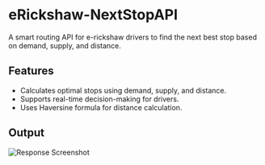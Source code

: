 # eRickshaw-NextStopAPI

A smart routing API for e-rickshaw drivers to find the next best stop based on demand, supply, and distance.

## Features
- Calculates optimal stops using demand, supply, and distance.
- Supports real-time decision-making for drivers.
- Uses Haversine formula for distance calculation.

## Output 

![Response Screenshot](https://github.com/user-attachments/assets/45ae12b8-4d46-4827-9ec6-fef4940b4e17)
